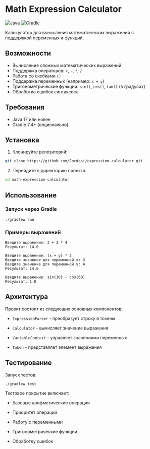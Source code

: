 # Math Expression Calculator

[![Java](https://img.shields.io/badge/Java-17%2B-blue)](https://openjdk.org/)
[![Gradle](https://img.shields.io/badge/Gradle-7.4%2B-green)](https://gradle.org/)

Калькулятор для вычисления математических выражений с поддержкой переменных и функций.

## Возможности

- Вычисление сложных математических выражений
- Поддержка операторов: `+`, `-`, `*`, `/`
- Работа со скобками `()` 
- Поддержка переменных (например: `x + y`)
- Тригонометрические функции: `sin()`, `cos()`, `tan()` (в градусах)
- Обработка ошибок синтаксиса

## Требования

- Java 17 или новее
- Gradle 7.4+ (опционально)

## Установка

1. Клонируйте репозиторий:
```bash
git clone https://github.com/Jordosi/expression-calculator.git
```

2. Перейдите в директорию проекта:
    

```bash
cd math-expression-calculator
```

## Использование

### Запуск через Gradle

```bash
./gradlew run
```

### Примеры выражений
```
Введите выражение: 2 + 3 * 4
Результат: 14.0

Введите выражение: (x + y) * 2
Введите значение для переменной x: 3
Введите значение для переменной y: 4
Результат: 14.0

Введите выражение: sin(30) + cos(60)
Результат: 1.0
```

## Архитектура

Проект состоит из следующих основных компонентов:

- `ExpressionParser` - преобразует строку в токены
    
- `Calculator` - вычисляет значение выражения
    
- `VariableContext` - управляет значениями переменных
    
- `Token` - представляет элемент выражения
    

## Тестирование

Запуск тестов:

```bash
./gradlew test
```
Тестовое покрытие включает:

- Базовые арифметические операции
    
- Приоритет операций
    
- Работу с переменными
    
- Тригонометрические функции
    
- Обработку ошибок